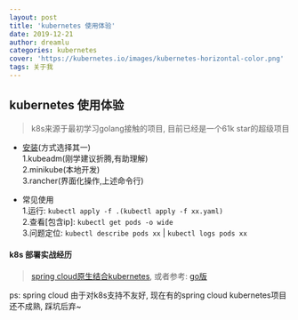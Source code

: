 ```yaml
---
layout: post
title: 'kubernetes 使用体验'
date: 2019-12-21
author: dreamlu
categories: kubernetes
cover: 'https://kubernetes.io/images/kubernetes-horizontal-color.png'
tags: 关于我
---
```


## kubernetes 使用体验
> k8s来源于最初学习golang接触的项目, 目前已经是一个61k star的超级项目

- [安装](https://github.com/dreamlu/shell/tree/master/docker/k8s/install)(方式选择其一)  
1.kubeadm(刚学建议折腾,有助理解)  
2.minikube(本地开发)  
3.rancher(界面化操作,上述命令行)  

- 常见使用  
1.运行: `kubectl apply -f .(kubectl apply -f xx.yaml)`  
2.查看[包含ip]: `kubectl get pods -o wide`  
3.问题定位: `kubectl describe pods xx` | `kubectl logs pods xx`  

#### k8s 部署实战经历  
> [spring cloud原生结合kubernetes](https://github.com/dreamlu/shell/tree/master/docker/k8s/spring-cloud), 或者参考: [go版](https://github.com/dreamlu/shell/tree/master/docker/k8s/go)  

ps: spring cloud 由于对k8s支持不友好, 现在有的spring cloud kubernetes项目还不成熟, 踩坑后弃~  

